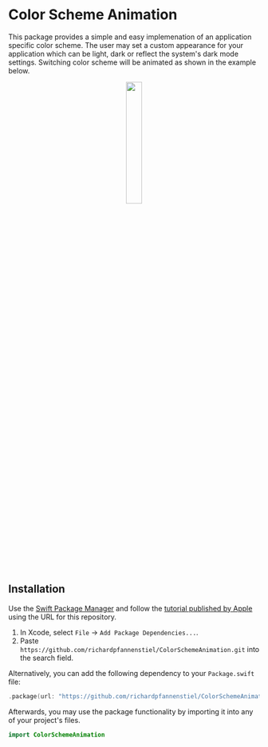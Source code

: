 # Color Scheme Animation
This package provides a simple and easy implemenation of an application specific color scheme. The user may set a custom appearance for your application which can be light, dark or reflect the system's dark mode settings. Switching color scheme will be animated as shown in the example below.

<div align="center" width="100%">
  <img src="https://github.com/richardpfannenstiel/ColorSchemeAnimation/assets/57414694/cc6287bc-7b18-4fb6-bbe7-e309ebd4d931" width="25%"/>
</div>

## Installation
Use the [Swift Package Manager](https://github.com/apple/swift-package-manager) and follow the [tutorial published by Apple](https://developer.apple.com/documentation/xcode/adding_package_dependencies_to_your_app) using the URL for this repository.

1. In Xcode, select `File` → `Add Package Dependencies...`.
2. Paste `https://github.com/richardpfannenstiel/ColorSchemeAnimation.git` into the search field.

Alternatively, you can add the following dependency to your `Package.swift` file:

```swift
.package(url: "https://github.com/richardpfannenstiel/ColorSchemeAnimation.git")
```
Afterwards, you may use the package functionality by importing it into any of your project's files.

```swift
import ColorSchemeAnimation
```

